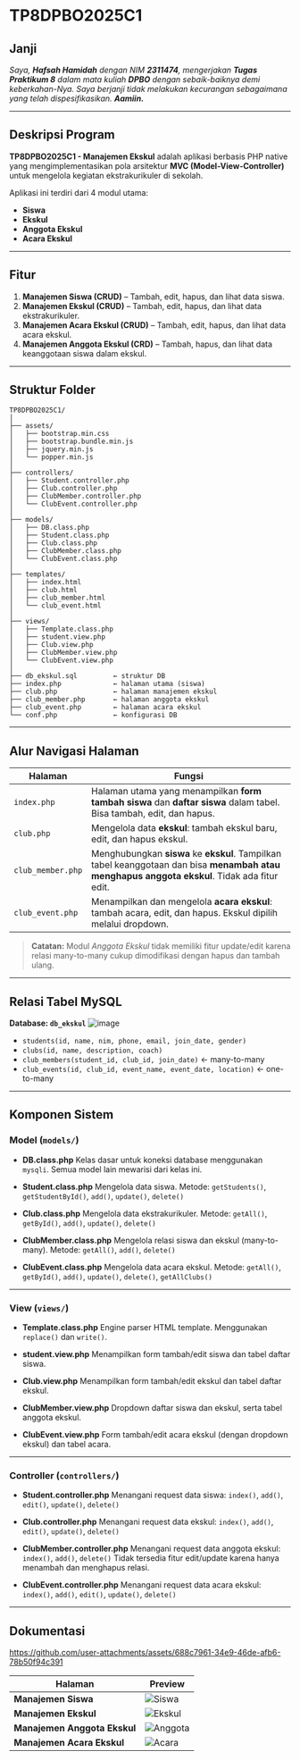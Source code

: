 # TP8DPBO2025C1

## Janji

*Saya, **Hafsah Hamidah** dengan NIM **2311474**, mengerjakan **Tugas Praktikum 8** dalam mata kuliah **DPBO** dengan sebaik-baiknya demi keberkahan-Nya.
Saya berjanji tidak melakukan kecurangan sebagaimana yang telah dispesifikasikan. **Aamiin.***

---

## Deskripsi Program

**TP8DPBO2025C1 - Manajemen Ekskul** adalah aplikasi berbasis PHP native yang mengimplementasikan pola arsitektur **MVC (Model-View-Controller)** untuk mengelola kegiatan ekstrakurikuler di sekolah.

Aplikasi ini terdiri dari 4 modul utama:

* **Siswa**
* **Ekskul**
* **Anggota Ekskul**
* **Acara Ekskul**

---

## Fitur

1. **Manajemen Siswa (CRUD)** – Tambah, edit, hapus, dan lihat data siswa.
2. **Manajemen Ekskul (CRUD)** – Tambah, edit, hapus, dan lihat data ekstrakurikuler.
3. **Manajemen Acara Ekskul (CRUD)** – Tambah, edit, hapus, dan lihat data acara ekskul.
4. **Manajemen Anggota Ekskul (CRD)** – Tambah, hapus, dan lihat data keanggotaan siswa dalam ekskul.

---

## Struktur Folder

```
TP8DPBO2025C1/
│
├── assets/
│   ├── bootstrap.min.css
│   ├── bootstrap.bundle.min.js
│   ├── jquery.min.js
│   └── popper.min.js
│
├── controllers/
│   ├── Student.controller.php
│   ├── Club.controller.php
│   ├── ClubMember.controller.php
│   └── ClubEvent.controller.php
│
├── models/
│   ├── DB.class.php
│   ├── Student.class.php
│   ├── Club.class.php
│   ├── ClubMember.class.php
│   └── ClubEvent.class.php
│
├── templates/
│   ├── index.html
│   ├── club.html
│   ├── club_member.html
│   └── club_event.html
│
├── views/
│   ├── Template.class.php
│   ├── student.view.php
│   ├── Club.view.php
│   ├── ClubMember.view.php
│   └── ClubEvent.view.php
│
├── db_ekskul.sql         ← struktur DB
├── index.php             ← halaman utama (siswa)
├── club.php              ← halaman manajemen ekskul
├── club_member.php       ← halaman anggota ekskul
├── club_event.php        ← halaman acara ekskul
└── conf.php              ← konfigurasi DB
```

---

## Alur Navigasi Halaman

| Halaman           | Fungsi                                                                                                                                        |
| ----------------- | --------------------------------------------------------------------------------------------------------------------------------------------- |
| `index.php`       | Halaman utama yang menampilkan **form tambah siswa** dan **daftar siswa** dalam tabel. Bisa tambah, edit, dan hapus.                          |
| `club.php`        | Mengelola data **ekskul**: tambah ekskul baru, edit, dan hapus ekskul.                                                                     |
| `club_member.php` | Menghubungkan **siswa** ke **ekskul**. Tampilkan tabel keanggotaan dan bisa **menambah atau menghapus anggota ekskul**. Tidak ada fitur edit. |
| `club_event.php`  | Menampilkan dan mengelola **acara ekskul**: tambah acara, edit, dan hapus. Ekskul dipilih melalui dropdown.                                   |

> **Catatan:** Modul *Anggota Ekskul* tidak memiliki fitur update/edit karena relasi many-to-many cukup dimodifikasi dengan hapus dan tambah ulang.

---

## Relasi Tabel MySQL

**Database: `db_ekskul`**
![image](https://github.com/user-attachments/assets/69a887d8-db7c-4db5-a329-699c9cc21481)


* `students(id, name, nim, phone, email, join_date, gender)`
* `clubs(id, name, description, coach)`
* `club_members(student_id, club_id, join_date)` ← many-to-many
* `club_events(id, club_id, event_name, event_date, location)` ← one-to-many

---

## Komponen Sistem

### Model (`models/`)

* **DB.class.php**
  Kelas dasar untuk koneksi database menggunakan `mysqli`. Semua model lain mewarisi dari kelas ini.

* **Student.class.php**
  Mengelola data siswa.
  Metode: `getStudents()`, `getStudentById()`, `add()`, `update()`, `delete()`

* **Club.class.php**
  Mengelola data ekstrakurikuler.
  Metode: `getAll()`, `getById()`, `add()`, `update()`, `delete()`

* **ClubMember.class.php**
  Mengelola relasi siswa dan ekskul (many-to-many).
  Metode: `getAll()`, `add()`, `delete()`

* **ClubEvent.class.php**
  Mengelola data acara ekskul.
  Metode: `getAll()`, `getById()`, `add()`, `update()`, `delete()`, `getAllClubs()`

---

### View (`views/`)

* **Template.class.php**
  Engine parser HTML template. Menggunakan `replace()` dan `write()`.

* **student.view\.php**
  Menampilkan form tambah/edit siswa dan tabel daftar siswa.

* **Club.view\.php**
  Menampilkan form tambah/edit ekskul dan tabel daftar ekskul.

* **ClubMember.view\.php**
  Dropdown daftar siswa dan ekskul, serta tabel anggota ekskul.

* **ClubEvent.view\.php**
  Form tambah/edit acara ekskul (dengan dropdown ekskul) dan tabel acara.

---

### Controller (`controllers/`)

* **Student.controller.php**
  Menangani request data siswa: `index()`, `add()`, `edit()`, `update()`, `delete()`

* **Club.controller.php**
  Menangani request data ekskul: `index()`, `add()`, `edit()`, `update()`, `delete()`

* **ClubMember.controller.php**
  Menangani request data anggota ekskul: `index()`, `add()`, `delete()`
  Tidak tersedia fitur edit/update karena hanya menambah dan menghapus relasi.

* **ClubEvent.controller.php**
  Menangani request data acara ekskul: `index()`, `add()`, `edit()`, `update()`, `delete()`

---

## Dokumentasi

https://github.com/user-attachments/assets/688c7961-34e9-46de-afb6-78b50f94c391


| Halaman                      | Preview                                                  |
| ---------------------------- | -------------------------------------------------------- |
| **Manajemen Siswa**          | ![Siswa](Screenshot/Management%20Siswa.png)              |
| **Manajemen Ekskul**         | ![Ekskul](Screenshot/Management%20Ekskul.png)            |
| **Manajemen Anggota Ekskul** | ![Anggota](Screenshot/Management%20Anggota%20Ekskul.png) |
| **Manajemen Acara Ekskul**   | ![Acara](Screenshot/Management%20Acara%20Ekskul.png)     |

